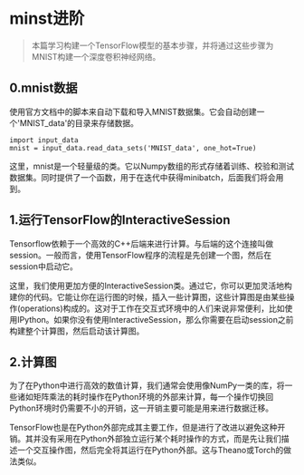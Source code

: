 # minst进阶
>本篇学习构建一个TensorFlow模型的基本步骤，并将通过这些步骤为MNIST构建一个深度卷积神经网络。
## 0.mnist数据
使用官方文档中的脚本来自动下载和导入MNIST数据集。它会自动创建一个'MNIST_data'的目录来存储数据。
```
import input_data
mnist = input_data.read_data_sets('MNIST_data', one_hot=True)
```  
这里，mnist是一个轻量级的类。它以Numpy数组的形式存储着训练、校验和测试数据集。同时提供了一个函数，用于在迭代中获得minibatch，后面我们将会用到。  
## 1.运行TensorFlow的InteractiveSession
Tensorflow依赖于一个高效的C++后端来进行计算。与后端的这个连接叫做session。一般而言，使用TensorFlow程序的流程是先创建一个图，然后在session中启动它。  
  
这里，我们使用更加方便的InteractiveSession类。通过它，你可以更加灵活地构建你的代码。它能让你在运行图的时候，插入一些计算图，这些计算图是由某些操作(operations)构成的。这对于工作在交互式环境中的人们来说非常便利，比如使用IPython。如果你没有使用InteractiveSession，那么你需要在启动session之前构建整个计算图，然后启动该计算图。
## 2.计算图
为了在Python中进行高效的数值计算，我们通常会使用像NumPy一类的库，将一些诸如矩阵乘法的耗时操作在Python环境的外部来计算，每一个操作切换回Python环境时仍需要不小的开销，这一开销主要可能是用来进行数据迁移。  
  
TensorFlow也是在Python外部完成其主要工作，但是进行了改进以避免这种开销。其并没有采用在Python外部独立运行某个耗时操作的方式，而是先让我们描述一个交互操作图，然后完全将其运行在Python外部。这与Theano或Torch的做法类似。  
